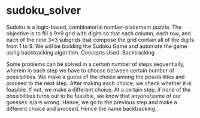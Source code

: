 # sudoku_solver
Sudoku is a logic-based, combinatorial number-placement puzzle. The objective is to fill a 9×9 grid with digits so that each column, each row, and each of the nine 3×3 subgrids that compose the grid contain all of the digits from 1 to 9.  We will be building the Sudoku Game and automate the game using backtracking algorithm. 
                 Concepts Used:
                 Backtracking

Some problems can be solved in a certain number of steps sequentially, wherein in each step we have to choose between certain number of possibilities. We make a guess of the choice among the possibilities and proceed to the next step. After making each choice, we check whether it is feasible. If not, we make a different choice. At a certain step, if none of the possibilities turns out to be feasible, we know that anyone/some of our guesses is/are wrong. Hence, we go to the previous step and make a different choice and proceed. Hence the name backtracking.
    
